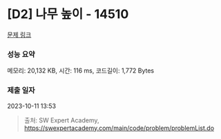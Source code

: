 # [D2] 나무 높이 - 14510 

[문제 링크](https://swexpertacademy.com/main/code/problem/problemDetail.do?contestProbId=AYFofW8qpXYDFAR4) 

### 성능 요약

메모리: 20,132 KB, 시간: 116 ms, 코드길이: 1,772 Bytes

### 제출 일자

2023-10-11 13:53



> 출처: SW Expert Academy, https://swexpertacademy.com/main/code/problem/problemList.do